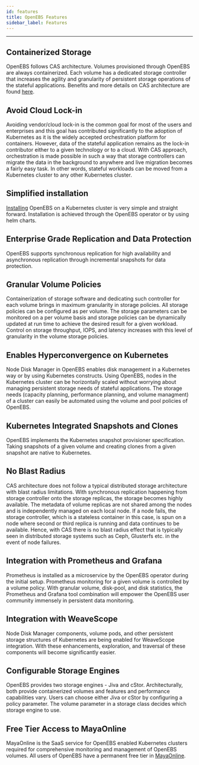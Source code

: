 ```yaml
---
id: features
title: OpenEBS Features
sidebar_label: Features
---
```


------

## Containerized Storage

OpenEBS follows CAS architecture. Volumes provisioned through OpenEBS are always containerized. Each volume has a dedicated storage controller that increases the agility and granularity of persistent storage operations of the stateful applications. Benefits and more details on CAS architecture are found [here](/docs/next/conceptcas.html).

## Avoid Cloud Lock-in

Avoiding vendor/cloud lock-in is the common goal for most of the users and enterprises and this goal has contributed significantly to the adoption of Kubernetes as it is the widely accepted orchestration platform for containers. However, data of the stateful application remains as the lock-in contributor either to a given technology or to a cloud. With CAS approach, orchestration is made possible in such a way that storage controllers can migrate the data in the background to anywhere and live migration becomes a fairly easy task. In other words, stateful workloads can be moved from a Kubernetes cluster to any other Kubernetes cluster.

## Simplified installation

[Installing](/docs/next/installation.html) OpenEBS on a Kubernetes cluster is very simple and straight forward. Installation is achieved through the OpenEBS operator or by using helm charts.    

## Enterprise Grade Replication and Data Protection 

OpenEBS supports synchronous replication for high availability and asynchronous replication through incremental snapshots for data protection. 

## Granular Volume Policies

Containerization of storage software and dedicating such controller for each volume brings in maximum granularity in storage policies. All storage policies can be configured as per volume. The storage parameters can be monitored on a per volume basis and storage policies can be dynamically updated at run time to achieve the desired result for a given workload. Control on storage throughput, IOPS, and latency increases with this level of granularity in the volume storage policies.

## Enables Hyperconvergence on Kubernetes

Node Disk Manager in OpenEBS enables disk management in a Kubernetes way or by using Kubernetes constructs. Using OpenEBS, nodes in the Kubernetes cluster can be horizontally scaled without worrying about managing persistent storage needs of stateful applications. The storage needs (capacity planning, performance planning, and volume managment) of a cluster can easily be automated using the volume and pool policies of OpenEBS. 

## Kubernetes Integrated Snapshots and Clones

OpenEBS implements the Kubernetes snapshot provisioner specification. Taking snapshots of a given volume and creating clones from a given snapshot are native to Kubernetes. 

## No Blast Radius

CAS architecture does not follow a typical distributed storage architecture with blast radius limitations. With synchronous replication happening from storage controller onto the storage replicas, the storage becomes highly available. The metadata of volume replicas are not shared among the nodes and is independently managed on each local node. If a node fails, the storage controller, which is a stateless container in this case, is spun on a node where second or third replica is running and data continues to be available. Hence, with CAS there is no blast radius effect that is typically seen in distributed storage systems such as Ceph, Glusterfs etc. in the event of node failures.

## Integration with Prometheus and Grafana

Prometheus is installed as a microservice by the OpenEBS operator during the initial setup. Prometheus monitoring for a given volume is controlled by a volume policy. With granular volume, disk-pool, and disk statistics, the Prometheus and Grafana tool combination will empower the OpenEBS user community immensely in persistent data monitoring.

## Integration with WeaveScope

Node Disk Manager components, volume pods, and other persistent storage structures of Kubernetes are being enabled for WeaveScope integration. With these enhancements, exploration, and traversal of these components will become significantly easier.

## Configurable Storage Engines

OpenEBS provides two storage engines - Jiva and cStor. Architecturally, both provide containerized volumes and features and performance capabilities vary. Users can choose either Jiva or cStor by configuring a policy parameter. The volume parameter in a storage class decides which storage engine to use. 

## Free Tier Access to MayaOnline

MayaOnline is the SaaS service for OpenEBS enabled Kubernetes clusters required for comprehensive monitoring and management of OpenEBS volumes. All users of OpenEBS have a permanent free tier in [MayaOnline](https://www.mayaonline.io).









<!-- Hotjar Tracking Code for https://docs.openebs.io -->
<script>
   (function(h,o,t,j,a,r){
       h.hj=h.hj||function(){(h.hj.q=h.hj.q||[]).push(arguments)};
       h._hjSettings={hjid:785693,hjsv:6};
       a=o.getElementsByTagName('head')[0];
       r=o.createElement('script');r.async=1;
       r.src=t+h._hjSettings.hjid+j+h._hjSettings.hjsv;
       a.appendChild(r);
   })(window,document,'https://static.hotjar.com/c/hotjar-','.js?sv=');
</script>
